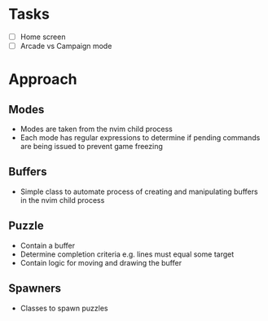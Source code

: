# Tasks

- [ ] Home screen
- [ ] Arcade vs Campaign mode

# Approach

## Modes

- Modes are taken from the nvim child process
- Each mode has regular expressions to determine if pending commands are being issued to prevent game freezing

## Buffers

- Simple class to automate process of creating and manipulating buffers in the nvim child process

## Puzzle

- Contain a buffer
- Determine completion criteria e.g. lines must equal some target
- Contain logic for moving and drawing the buffer

## Spawners

- Classes to spawn puzzles
